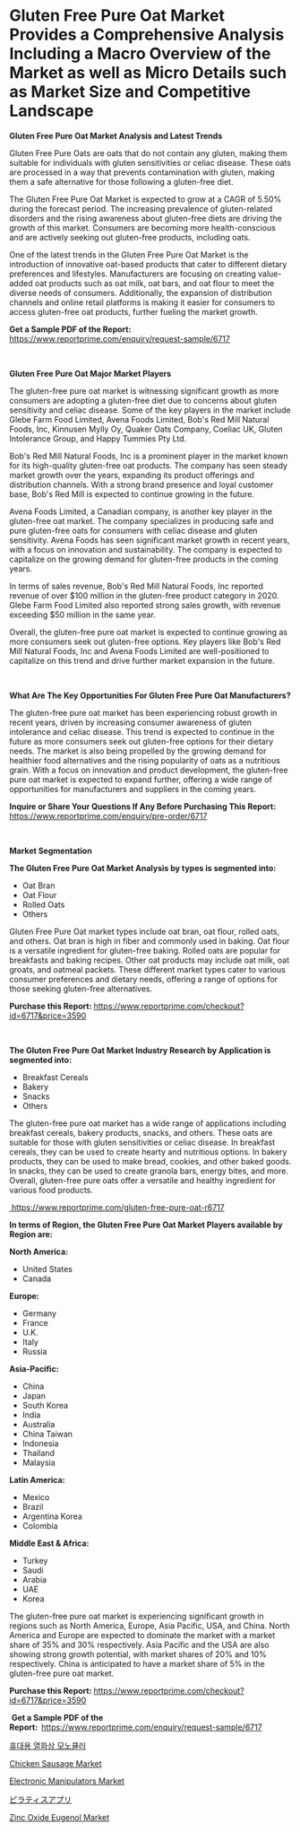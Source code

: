<p><h1>Gluten Free Pure Oat Market Provides a Comprehensive Analysis Including a Macro Overview of the Market as well as Micro Details such as Market Size and Competitive Landscape</h1></p><p><strong>Gluten Free Pure Oat Market Analysis and Latest Trends</strong></p>
<p><p>Gluten Free Pure Oats are oats that do not contain any gluten, making them suitable for individuals with gluten sensitivities or celiac disease. These oats are processed in a way that prevents contamination with gluten, making them a safe alternative for those following a gluten-free diet.</p><p>The Gluten Free Pure Oat Market is expected to grow at a CAGR of 5.50% during the forecast period. The increasing prevalence of gluten-related disorders and the rising awareness about gluten-free diets are driving the growth of this market. Consumers are becoming more health-conscious and are actively seeking out gluten-free products, including oats.</p><p>One of the latest trends in the Gluten Free Pure Oat Market is the introduction of innovative oat-based products that cater to different dietary preferences and lifestyles. Manufacturers are focusing on creating value-added oat products such as oat milk, oat bars, and oat flour to meet the diverse needs of consumers. Additionally, the expansion of distribution channels and online retail platforms is making it easier for consumers to access gluten-free oat products, further fueling the market growth.</p></p>
<p><strong>Get a Sample PDF of the Report:&nbsp;</strong> <a href="https://www.reportprime.com/enquiry/request-sample/6717">https://www.reportprime.com/enquiry/request-sample/6717</a></p>
<p>&nbsp;</p>
<p><strong>Gluten Free Pure Oat Major Market Players</strong></p>
<p><p>The gluten-free pure oat market is witnessing significant growth as more consumers are adopting a gluten-free diet due to concerns about gluten sensitivity and celiac disease. Some of the key players in the market include Glebe Farm Food Limited, Avena Foods Limited, Bob's Red Mill Natural Foods, Inc, Kinnusen Mylly Oy, Quaker Oats Company, Coeliac UK, Gluten Intolerance Group, and Happy Tummies Pty Ltd.</p><p>Bob's Red Mill Natural Foods, Inc is a prominent player in the market known for its high-quality gluten-free oat products. The company has seen steady market growth over the years, expanding its product offerings and distribution channels. With a strong brand presence and loyal customer base, Bob's Red Mill is expected to continue growing in the future.</p><p>Avena Foods Limited, a Canadian company, is another key player in the gluten-free oat market. The company specializes in producing safe and pure gluten-free oats for consumers with celiac disease and gluten sensitivity. Avena Foods has seen significant market growth in recent years, with a focus on innovation and sustainability. The company is expected to capitalize on the growing demand for gluten-free products in the coming years.</p><p>In terms of sales revenue, Bob's Red Mill Natural Foods, Inc reported revenue of over $100 million in the gluten-free product category in 2020. Glebe Farm Food Limited also reported strong sales growth, with revenue exceeding $50 million in the same year.</p><p>Overall, the gluten-free pure oat market is expected to continue growing as more consumers seek out gluten-free options. Key players like Bob's Red Mill Natural Foods, Inc and Avena Foods Limited are well-positioned to capitalize on this trend and drive further market expansion in the future.</p></p>
<p>&nbsp;</p>
<p><strong>What Are The Key Opportunities For Gluten Free Pure Oat Manufacturers?</strong></p>
<p><p>The gluten-free pure oat market has been experiencing robust growth in recent years, driven by increasing consumer awareness of gluten intolerance and celiac disease. This trend is expected to continue in the future as more consumers seek out gluten-free options for their dietary needs. The market is also being propelled by the growing demand for healthier food alternatives and the rising popularity of oats as a nutritious grain. With a focus on innovation and product development, the gluten-free pure oat market is expected to expand further, offering a wide range of opportunities for manufacturers and suppliers in the coming years.</p></p>
<p><strong>Inquire or Share Your Questions If Any Before Purchasing This Report:</strong> <a href="https://www.reportprime.com/enquiry/pre-order/6717">https://www.reportprime.com/enquiry/pre-order/6717</a></p>
<p>&nbsp;</p>
<p><strong>Market Segmentation</strong></p>
<p><strong>The Gluten Free Pure Oat Market Analysis by types is segmented into:</strong></p>
<p><ul><li>Oat Bran</li><li>Oat Flour</li><li>Rolled Oats</li><li>Others</li></ul></p>
<p><p>Gluten Free Pure Oat market types include oat bran, oat flour, rolled oats, and others. Oat bran is high in fiber and commonly used in baking. Oat flour is a versatile ingredient for gluten-free baking. Rolled oats are popular for breakfasts and baking recipes. Other oat products may include oat milk, oat groats, and oatmeal packets. These different market types cater to various consumer preferences and dietary needs, offering a range of options for those seeking gluten-free alternatives.</p></p>
<p><strong>Purchase this Report:&nbsp;</strong><a href="https://www.reportprime.com/checkout?id=6717&price=3590">https://www.reportprime.com/checkout?id=6717&price=3590</a></p>
<p>&nbsp;</p>
<p><strong>The Gluten Free Pure Oat Market Industry Research by Application is segmented into:</strong></p>
<p><ul><li>Breakfast Cereals</li><li>Bakery</li><li>Snacks</li><li>Others</li></ul></p>
<p><p>The gluten-free pure oat market has a wide range of applications including breakfast cereals, bakery products, snacks, and others. These oats are suitable for those with gluten sensitivities or celiac disease. In breakfast cereals, they can be used to create hearty and nutritious options. In bakery products, they can be used to make bread, cookies, and other baked goods. In snacks, they can be used to create granola bars, energy bites, and more. Overall, gluten-free pure oats offer a versatile and healthy ingredient for various food products.</p></p>
<p><a href="https://www.reportprime.com/gluten-free-pure-oat-r6717">&nbsp;https://www.reportprime.com/gluten-free-pure-oat-r6717</a></p>
<p><strong>In terms of Region, the Gluten Free Pure Oat Market Players available by Region are:</strong></p>
<p>
    <p> <strong> North America: </strong>
        <ul>
            <li>United States</li>
            <li>Canada</li>
        </ul>
        </p> 
    <p> <strong> Europe: </strong>
        <ul>
            <li>Germany</li>
            <li>France</li>
            <li>U.K.</li>
            <li>Italy</li>
            <li>Russia</li>
        </ul>
        </p> 
    <p> <strong> Asia-Pacific: </strong>
        <ul>
            <li>China</li>
            <li>Japan</li>
            <li>South Korea</li>
            <li>India</li>
            <li>Australia</li>
            <li>China Taiwan</li>
            <li>Indonesia</li>
            <li>Thailand</li>
            <li>Malaysia</li>
        </ul>
        </p> 
    <p> <strong> Latin America: </strong>
        <ul>
            <li>Mexico</li>
            <li>Brazil</li>
            <li>Argentina Korea</li>
            <li>Colombia</li>
        </ul>
        </p> 
    <p> <strong> Middle East & Africa: </strong>
        <ul>
            <li>Turkey</li>
            <li>Saudi</li>
            <li>Arabia</li>
            <li>UAE</li>
            <li>Korea</li>
        </ul>
    </p>
    </p>
<p><p>The gluten-free pure oat market is experiencing significant growth in regions such as North America, Europe, Asia Pacific, USA, and China. North America and Europe are expected to dominate the market with a market share of 35% and 30% respectively. Asia Pacific and the USA are also showing strong growth potential, with market shares of 20% and 10% respectively. China is anticipated to have a market share of 5% in the gluten-free pure oat market.</p></p>
<p><strong>Purchase this Report: </strong><a href="https://www.reportprime.com/checkout?id=6717&price=3590">https://www.reportprime.com/checkout?id=6717&price=3590</a></p>
<p>&nbsp;<strong>Get a Sample PDF of the Report:&nbsp;&nbsp;</strong><a href="https://www.reportprime.com/enquiry/request-sample/6717">https://www.reportprime.com/enquiry/request-sample/6717</a></p>
<p><strong></strong></p>
<p><p><a href="https://medium.com/@joeyjohns20/%EA%B8%80%EB%A1%9C%EB%B2%8C-%ED%9C%B4%EB%8C%80%EC%9A%A9-%EC%97%B4%ED%99%94%EC%83%81-%EB%8B%A8%EC%95%88%EA%B2%BD-%EC%8B%9C%EC%9E%A5%EC%9D%80-2024%EB%85%84%EB%B6%80%ED%84%B0-2031%EB%85%84%EA%B9%8C%EC%A7%80-5-4-%EC%9D%98-%EC%97%B0%ED%8F%89%EA%B7%A0-%EC%84%B1%EC%9E%A5%EB%A5%A0-cagr-%EB%A1%9C-%EC%A6%9D%EA%B0%80%ED%95%A0-%EA%B2%83%EC%9C%BC%EB%A1%9C-%EC%98%88%EC%B8%A1%EB%90%A9%EB%8B%88%EB%8B%A4-9e7485c2b06c">휴대용 열화상 모노큘러</a></p><p><a href="https://github.com/Krish2023na/Market-Research-Report-List-5/blob/main/chicken-sausage-market.md">Chicken Sausage Market</a></p><p><a href="https://issuu.com/reportprime-2/docs/electronic-manipulators-market-size-2030.pptx">Electronic Manipulators Market</a></p><p><a href="https://medium.com/@byroalenzuela76845/%E3%82%B0%E3%83%AD%E3%83%BC%E3%83%90%E3%83%AB%E3%83%94%E3%83%A9%E3%83%86%E3%82%A3%E3%82%B9%E3%82%A2%E3%83%97%E3%83%AA%E3%81%AE%E5%B8%82%E5%A0%B4%E7%8A%B6%E6%B3%81-2024%E5%B9%B4%E3%81%8B%E3%82%892031%E5%B9%B4-%E3%81%A8%E5%9C%B0%E5%9F%9F-%E8%A3%BD%E5%93%81-%E3%82%A8%E3%83%B3%E3%83%89%E3%83%A6%E3%83%BC%E3%82%B9%E5%88%A5%E3%81%AE%E4%BA%88%E6%B8%AC-47a5228a1ae1">ピラティスアプリ</a></p><p><a href="https://medium.com/@ruth.gibson8095/market-forecast-global-zinc-oxide-eugenol-trends-and-impact-analysis-2024-2031-by-application-f6e7b61e92bc">Zinc Oxide Eugenol Market</a></p></p>